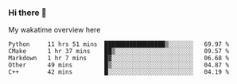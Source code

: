 ### Hi there 👋

<!--
**Jassy930/Jassy930** is a ✨ _special_ ✨ repository because its `README.md` (this file) appears on your GitHub profile.

Here are some ideas to get you started:

- 🔭 I’m currently working on ...
- 🌱 I’m currently learning ...
- 👯 I’m looking to collaborate on ...
- 🤔 I’m looking for help with ...
- 💬 Ask me about ...
- 📫 How to reach me: ...
- 😄 Pronouns: ...
- ⚡ Fun fact: ...
-->

My wakatime overview here
<!--START_SECTION:waka-->
```text
Python     11 hrs 51 mins  █████████████████▒░░░░░░░   69.97 % 
CMake      1 hr 37 mins    ██▒░░░░░░░░░░░░░░░░░░░░░░   09.57 % 
Markdown   1 hr 7 mins     █▓░░░░░░░░░░░░░░░░░░░░░░░   06.68 % 
Other      49 mins         █▒░░░░░░░░░░░░░░░░░░░░░░░   04.87 % 
C++        42 mins         █░░░░░░░░░░░░░░░░░░░░░░░░   04.19 % 
```
<!--END_SECTION:waka-->
